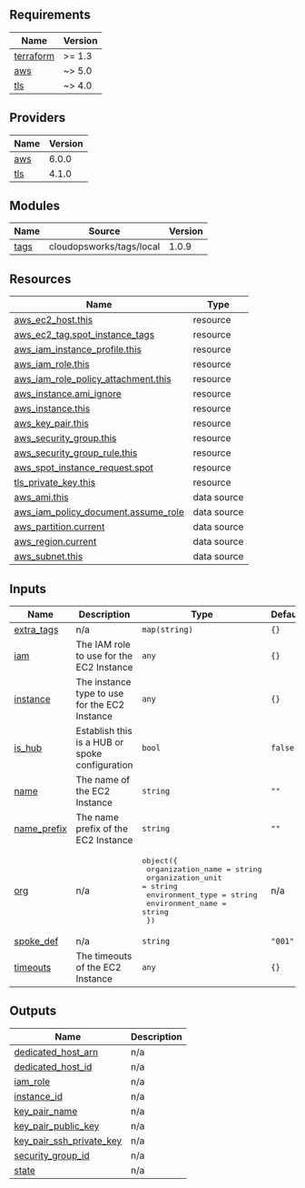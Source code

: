 ## Requirements

| Name | Version |
|------|---------|
| <a name="requirement_terraform"></a> [terraform](#requirement\_terraform) | >= 1.3 |
| <a name="requirement_aws"></a> [aws](#requirement\_aws) | ~> 5.0 |
| <a name="requirement_tls"></a> [tls](#requirement\_tls) | ~> 4.0 |

## Providers

| Name | Version |
|------|---------|
| <a name="provider_aws"></a> [aws](#provider\_aws) | 6.0.0 |
| <a name="provider_tls"></a> [tls](#provider\_tls) | 4.1.0 |

## Modules

| Name | Source | Version |
|------|--------|---------|
| <a name="module_tags"></a> [tags](#module\_tags) | cloudopsworks/tags/local | 1.0.9 |

## Resources

| Name | Type |
|------|------|
| [aws_ec2_host.this](https://registry.terraform.io/providers/hashicorp/aws/latest/docs/resources/ec2_host) | resource |
| [aws_ec2_tag.spot_instance_tags](https://registry.terraform.io/providers/hashicorp/aws/latest/docs/resources/ec2_tag) | resource |
| [aws_iam_instance_profile.this](https://registry.terraform.io/providers/hashicorp/aws/latest/docs/resources/iam_instance_profile) | resource |
| [aws_iam_role.this](https://registry.terraform.io/providers/hashicorp/aws/latest/docs/resources/iam_role) | resource |
| [aws_iam_role_policy_attachment.this](https://registry.terraform.io/providers/hashicorp/aws/latest/docs/resources/iam_role_policy_attachment) | resource |
| [aws_instance.ami_ignore](https://registry.terraform.io/providers/hashicorp/aws/latest/docs/resources/instance) | resource |
| [aws_instance.this](https://registry.terraform.io/providers/hashicorp/aws/latest/docs/resources/instance) | resource |
| [aws_key_pair.this](https://registry.terraform.io/providers/hashicorp/aws/latest/docs/resources/key_pair) | resource |
| [aws_security_group.this](https://registry.terraform.io/providers/hashicorp/aws/latest/docs/resources/security_group) | resource |
| [aws_security_group_rule.this](https://registry.terraform.io/providers/hashicorp/aws/latest/docs/resources/security_group_rule) | resource |
| [aws_spot_instance_request.spot](https://registry.terraform.io/providers/hashicorp/aws/latest/docs/resources/spot_instance_request) | resource |
| [tls_private_key.this](https://registry.terraform.io/providers/hashicorp/tls/latest/docs/resources/private_key) | resource |
| [aws_ami.this](https://registry.terraform.io/providers/hashicorp/aws/latest/docs/data-sources/ami) | data source |
| [aws_iam_policy_document.assume_role](https://registry.terraform.io/providers/hashicorp/aws/latest/docs/data-sources/iam_policy_document) | data source |
| [aws_partition.current](https://registry.terraform.io/providers/hashicorp/aws/latest/docs/data-sources/partition) | data source |
| [aws_region.current](https://registry.terraform.io/providers/hashicorp/aws/latest/docs/data-sources/region) | data source |
| [aws_subnet.this](https://registry.terraform.io/providers/hashicorp/aws/latest/docs/data-sources/subnet) | data source |

## Inputs

| Name | Description | Type | Default | Required |
|------|-------------|------|---------|:--------:|
| <a name="input_extra_tags"></a> [extra\_tags](#input\_extra\_tags) | n/a | `map(string)` | `{}` | no |
| <a name="input_iam"></a> [iam](#input\_iam) | The IAM role to use for the EC2 Instance | `any` | `{}` | no |
| <a name="input_instance"></a> [instance](#input\_instance) | The instance type to use for the EC2 Instance | `any` | `{}` | no |
| <a name="input_is_hub"></a> [is\_hub](#input\_is\_hub) | Establish this is a HUB or spoke configuration | `bool` | `false` | no |
| <a name="input_name"></a> [name](#input\_name) | The name of the EC2 Instance | `string` | `""` | no |
| <a name="input_name_prefix"></a> [name\_prefix](#input\_name\_prefix) | The name prefix of the EC2 Instance | `string` | `""` | no |
| <a name="input_org"></a> [org](#input\_org) | n/a | <pre>object({<br/>    organization_name = string<br/>    organization_unit = string<br/>    environment_type  = string<br/>    environment_name  = string<br/>  })</pre> | n/a | yes |
| <a name="input_spoke_def"></a> [spoke\_def](#input\_spoke\_def) | n/a | `string` | `"001"` | no |
| <a name="input_timeouts"></a> [timeouts](#input\_timeouts) | The timeouts of the EC2 Instance | `any` | `{}` | no |

## Outputs

| Name | Description |
|------|-------------|
| <a name="output_dedicated_host_arn"></a> [dedicated\_host\_arn](#output\_dedicated\_host\_arn) | n/a |
| <a name="output_dedicated_host_id"></a> [dedicated\_host\_id](#output\_dedicated\_host\_id) | n/a |
| <a name="output_iam_role"></a> [iam\_role](#output\_iam\_role) | n/a |
| <a name="output_instance_id"></a> [instance\_id](#output\_instance\_id) | n/a |
| <a name="output_key_pair_name"></a> [key\_pair\_name](#output\_key\_pair\_name) | n/a |
| <a name="output_key_pair_public_key"></a> [key\_pair\_public\_key](#output\_key\_pair\_public\_key) | n/a |
| <a name="output_key_pair_ssh_private_key"></a> [key\_pair\_ssh\_private\_key](#output\_key\_pair\_ssh\_private\_key) | n/a |
| <a name="output_security_group_id"></a> [security\_group\_id](#output\_security\_group\_id) | n/a |
| <a name="output_state"></a> [state](#output\_state) | n/a |

